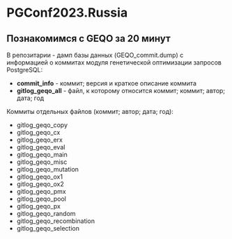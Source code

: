 # PGConf2023.Russia
## Познакомимся с GEQO за 20 минут

В репозитарии - дамп базы данных (GEQO_commit.dump) с информацией о коммитах модуля генетической оптимизации запросов PostgreSQL:

- **commit_info** - коммит; версия и краткое описание коммита
- **gitlog_geqo_all** - файл, к которому относится коммит; коммит; автор; дата; год

Коммиты отдельных файлов (коммит; автор; дата; год):

- gitlog_geqo_copy         
- gitlog_geqo_cx           
- gitlog_geqo_erx          
- gitlog_geqo_eval         
- gitlog_geqo_main         
- gitlog_geqo_misc         
- gitlog_geqo_mutation     
- gitlog_geqo_ox1          
- gitlog_geqo_ox2          
- gitlog_geqo_pmx          
- gitlog_geqo_pool         
- gitlog_geqo_px           
- gitlog_geqo_random       
- gitlog_geqo_recombination
- gitlog_geqo_selection    
